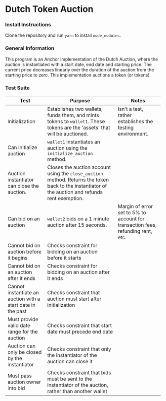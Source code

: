 # Dutch Token Auction
### Install Instructions
Clone the repository and run `yarn` to install `node_modules`.

### General Information
This program is an Anchor implementation of the Dutch Auction, where the auction is instantiated with a start date, end date and starting price. The current price decreases linearly over the duration of the auction from the starting price to zero. This implementation auctions a token (or tokens). 

### Test Suite
| Test | Purpose | Notes |
|------|---------|-------|
|Initialization | Establishes two wallets, funds them, and mints tokens to `wallet1`. These tokens are the 'assets' that will be auctioned. | Isn't a test, rather establishes the testing environment.|
| Can initialize auction | `wallet1` instantiates an auction using the `initialize_auction` method. | 
|Auction instantiator can close the auction. | Closes the auction account using the `close_auction` method. Returns the token back to the instantiator of the auction and refunds rent exemption.| |
|Can bid on an auction| `wallet2` bids on a 1 minute auction after 15 seconds. | Margin of error set to 5% to account for transaction fees, refunding rent, etc.|
|Cannot bid on auction before it begins| Checks constraint for bidding on an auction before it starts | |
|Cannot bid on an auction after it ends| Checks constraint for bidding on an auction after it ends||
|Cannot instantiate an auction with a start date in the past| Checks constraint that auction must start after initialization| |
|Must provide valid date range for the auction| Checks constraint that start date must precede end date| |
|Auction can only be closed by the instantiator| Checks constraint that only the instantiator of the auction can close it| |
|Must pass auction owner into bid| Checks constraint that bids must be sent to the instantiator of the auction, rather than another wallet| |